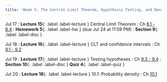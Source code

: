 ```yaml
---
title: 'Week 5: The Central Limit Theorem, Hypothesis Testing, and Densities'
---
```


Jul 17
: **Lecture 15**{: .label .label-lecture } Central Limit Theorem
    : Ch [8.1 - 8.4](http://stat88.org/textbook/content/Chapter_08/00_Central_Limit_Theorem.html)
: **Homework 5**{: .label .label-hw } (due Jul 24 at 11:59 PM)
: **Section 9**{: .label .label-disc }

Jul 18
: **Lecture 16**{: .label .label-lecture } CLT and confidence intervals
    : Ch [9.1 - 9.2](http://stat88.org/textbook/content/Chapter_09/00_Inference.html)


Jul 19
: **Lecture 17**{: .label .label-lecture } Testing hypotheses
    : Ch [9.3 - 9.4](http://stat88.org/textbook/content/Chapter_09/03_Testing_Hypotheses.html)
: **Section 10**{: .label .label-disc } **Quiz 4**{: .label .label-quiz }

Jul 20
: **Lecture 18**{: .label .label-lecture } 10.1: Probability density
    : Ch [10.1](http://stat88.org/textbook/content/Chapter_10/00_Probability_Density.html)
